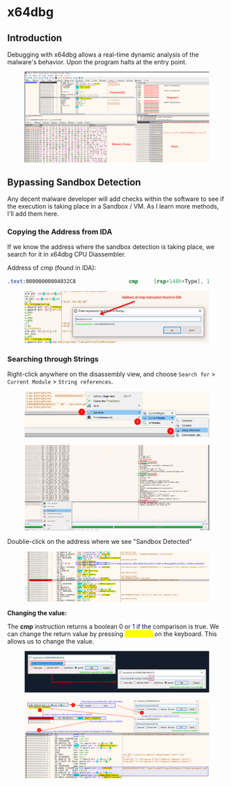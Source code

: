 # x64dbg

## Introduction

Debugging with x64dbg allows a real-time dynamic analysis of the malware's behavior. Upon the program halts at the entry point.

<figure><img src="../../.gitbook/assets/image (10).png" alt=""><figcaption></figcaption></figure>



## Bypassing Sandbox Detection

Any decent malware developer will add checks within the software to see if the execution is taking place in a Sandbox / VM. As I learn more methods, I'll add them here.

### Copying the Address from IDA

If we know the address where the sandbox detection is taking place, we search for it in x64dbg CPU Diassembler.

Address of cmp (found in IDA):

```nasm
.text:00000000004032C8                 cmp     [rsp+148h+Type], 1
```



<figure><img src="../../.gitbook/assets/image (4) (1).png" alt=""><figcaption></figcaption></figure>



### Searching through Strings

Right-click anywhere on the disassembly view, and choose `Search for` > `Current Module` > `String references`.

<figure><img src="../../.gitbook/assets/image (6).png" alt=""><figcaption></figcaption></figure>

<figure><img src="../../.gitbook/assets/image (5) (1).png" alt=""><figcaption></figcaption></figure>

Doublie-click on the address where we see "Sandbox Detected"

<figure><img src="../../.gitbook/assets/image (7).png" alt=""><figcaption></figcaption></figure>

**Changing the value:**

The **cmp** instruction returns a boolean 0 or 1 if the comparison is true. We can change the return value by pressing <mark style="color:yellow;">**spacebar**</mark> on the keyboard. This allows us to change the value.

<figure><img src="../../.gitbook/assets/image (9).png" alt=""><figcaption></figcaption></figure>

<figure><img src="../../.gitbook/assets/image (8).png" alt=""><figcaption></figcaption></figure>



